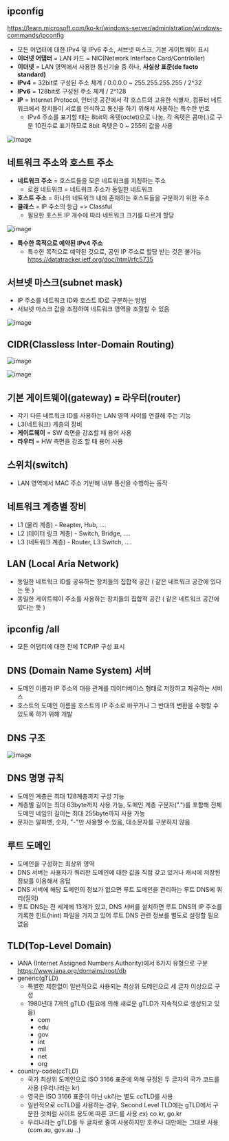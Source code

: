 ## ipconfig ##
https://learn.microsoft.com/ko-kr/windows-server/administration/windows-commands/ipconfig
- 모든 어댑터에 대한 IPv4 및 IPv6 주소, 서브넷 마스크, 기본 게이트웨이 표시
- **이더넷 어댑터** = LAN 카드 = NIC(Network Interface Card/Contrloller)
- **이더넷** = LAN 영역에서 사용한 통신기술 중 하나, **사실상 표준(de facto standard)**
- **IPv4** = 32bit로 구성된 주소 체계 / 0.0.0.0 ~ 255.255.255.255 / 2^32
- **IPv6** = 128bit로 구성된 주소 체계 / 2^128
- **IP** = Internet Protocol, 인터넷 공간에서 각 호스트의 고유한 식별자, 컴퓨터 네트워크에서 장치들이 서로를 인식하고 통신을 하기 위해서 사용하는 특수한 번호
  - IPv4 주소를 표기할 때는 8bit의 옥텟(octet)으로 나눔, 각 옥텟은 콤마(.)로 구분
    10진수로 표기하므로 8bit 옥텟은 0 ~ 255의 값을 사용

![image](https://github.com/xodbs1123/Network/assets/61976898/f3fe05fa-b6d4-4a76-85c2-ae759b686151)


## 네트워크 주소와 호스트 주소 ##
- **네트워크 주소** = 호스트들을 모은 네트워크를 지칭하는 주소
  - 로컬 네트워크 = 네트워크 주소가 동일한 네트워크
- **호스트 주소** = 하나의 네트워크 내에 존재하는 호스트들을 구분하기 위한 주소
- **클래스** = IP 주소의 등급 => Classful
  - 필요한 호스트 IP 개수에 따라 네트워크 크기를 다르게 할당

![image](https://github.com/xodbs1123/Network/assets/61976898/96d83c0f-001b-49af-af6a-946c24406ccf)

- **특수한 목적으로 예약된 IPv4 주소**
  - 특수한 목적으로 예약된 것으로, 공인 IP 주소로 할당 받는 것은 불가능
    https://datatracker.ietf.org/doc/html/rfc5735

## 서브넷 마스크(subnet mask) ##
- IP 주소를 네트워크 ID와 호스트 ID로 구분하는 방법
- 서브넷 마스크 값을 조정하여 네트워크 영역을 조절할 수 있음

![image](https://github.com/xodbs1123/Network/assets/61976898/26a07847-5682-417f-ac1b-bbbbf59b21e0)

## CIDR(Classless Inter-Domain Routing) ##

![image](https://github.com/xodbs1123/Network/assets/61976898/d32afb23-1ca7-4992-8772-84ac8d9cf6ae)

![image](https://github.com/xodbs1123/Network/assets/61976898/1159c0ab-9279-4ee3-83bb-ecd8fec29856)

## 기본 게이트웨이(gateway) = 라우터(router) ##
- 각기 다른 네트워크 ID를 사용하는 LAN 영역 사이를 연결해 주는 기능
- L3(네트워크) 계층의 장비
- **게이트웨이** = SW 측면을 강조할 때 용어 사용
- **라우터** = HW 측면을 강조 할 때 용어 사용

## 스위치(switch) ##
- LAN 영역에서 MAC 주소 기반해 내부 통신을 수행하는 동작

## 네트워크 계층별 장비 ##
- L1 (물리 계층) - Reapter, Hub, ....
- L2 (데이터 링크 계층) - Switch, Bridge, ....
- L3 (네트워크 계층) - Router, L3 Switch, ....

## LAN (Local Aria Network) ##
- 동일한 네트워크 ID를 공유하는 장치들의 집합적 공간 ( 같은 네트워크 공간에 있다는 뜻 )
- 동일한 게이트웨이 주소를 사용하는 장치들의 집합적 공간 ( 같은 네트워크 공간에 있다는 뜻 )

## ipconfig /all ##
- 모든 어댑터에 대한 전체 TCP/IP 구성 표시

## DNS (Domain Name System) 서버 ##
- 도메인 이름과 IP 주소의 대응 관계를 데이터베이스 형태로 저장하고 제공하는 서비스
- 호스트의 도메인 이름을 호스트의 IP 주소로 바꾸거나 그 반대의 변환을 수행할 수 있도록 하기 위해 개발

## DNS 구조 ##

![image](https://github.com/xodbs1123/Network/assets/61976898/c1f2fce6-9ad9-4ece-a9bf-725ac814410f)

## DNS 명명 규칙 ##
- 도메인 계층은 최대 128계층까지 구성 가능
- 계층별 길이는 최대 63byte까지 사용 가능, 도메인 계층 구분자(".")를 포함해 전체 도메인 네임의 길이는 최대 255byte까지 사용 가능
- 문자는 알파벳, 숫자, "-"만 사용할 수 있음, 대소문자를 구분하지 않음

## 루트 도메인 ##
- 도메인을 구성하는 최상위 영역
- DNS 서버는 사용자가 쿼리한 도메인에 대한 값을 직접 갖고 있거나 캐시에 저장된 정보를 이용해서 응답
- DNS 서버에 해당 도메인의 정보가 없으면 루트 도메인을 관리하는 루트 DNS에 쿼리(질의)
- 루트 DNS는 전 세계에 13개가 있고, DNS 서버를 설치하면 루트 DNS의 IP 주소를 기록한 힌트(hint) 파일을 가지고 있어 루트 DNS 관련 정보를 별도로 설정할 필요 없음

## TLD(Top-Level Domain) ##
- IANA (Internet Assigned Numbers Authority)에서 6가지 유형으로 구분
https://www.iana.org/domains/root/db
- generic(gTLD)
  - 특별한 제한없이 일반적으로 사용되는 최상위 도메인으로 세 글자 이상으로 구성
  - 1980년대 7개의 gTLD (필요에 의해 새로운 gTLD가 지속적으로 생성되고 있음)
      - com
      - edu
      - gov
      - int
      - mil
      - net
      - org
- country-code(ccTLD)
  - 국가 최상위 도메인으로 ISO 3166 표준에 의해 규정된 두 글자의 국가 코드를 사용 (우리나라는 kr)
  - 영국은 ISO 3166 표준이 아닌 uk라는 별도 ccTLD를 사용
  - 일반적으로 ccTLD를 사용하는 경우, Second Level TLD에는 gTLD에서 구분한 것처럼 사이트 용도에 따른 코드를 사용 ex) co.kr, go.kr
  - 우리나라는 gTLD를 두 글자로 줄여 사용하지만 호주나 대만에는 그대로 사용 (com.au, gov.au ..)
